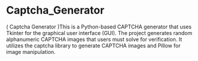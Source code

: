 # Captcha_Generator
( Captcha Generator )This is a Python-based CAPTCHA generator that uses Tkinter for the graphical user interface (GUI). The project generates random alphanumeric CAPTCHA images that users must solve for verification. It utilizes the captcha library to generate CAPTCHA images and Pillow for image manipulation.
